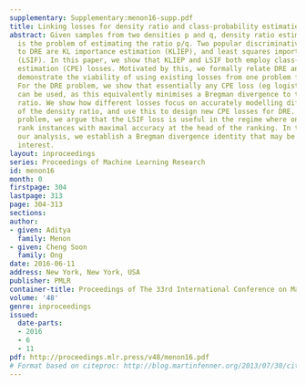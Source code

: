 ```yaml
---
supplementary: Supplementary:menon16-supp.pdf
title: Linking losses for density ratio and class-probability estimation
abstract: Given samples from two densities p and q, density ratio estimation (DRE)
  is the problem of estimating the ratio p/q. Two popular discriminative approaches
  to DRE are KL importance estimation (KLIEP), and least squares importance fitting
  (LSIF). In this paper, we show that KLIEP and LSIF both employ class-probability
  estimation (CPE) losses. Motivated by this, we formally relate DRE and CPE, and
  demonstrate the viability of using existing losses from one problem for the other.
  For the DRE problem, we show that essentially any CPE loss (eg logistic, exponential)
  can be used, as this equivalently minimises a Bregman divergence to the true density
  ratio. We show how different losses focus on accurately modelling different ranges
  of the density ratio, and use this to design new CPE losses for DRE. For the CPE
  problem, we argue that the LSIF loss is useful in the regime where one wishes to
  rank instances with maximal accuracy at the head of the ranking. In the course of
  our analysis, we establish a Bregman divergence identity that may be of independent
  interest.
layout: inproceedings
series: Proceedings of Machine Learning Research
id: menon16
month: 0
firstpage: 304
lastpage: 313
page: 304-313
sections: 
author:
- given: Aditya
  family: Menon
- given: Cheng Soon
  family: Ong
date: 2016-06-11
address: New York, New York, USA
publisher: PMLR
container-title: Proceedings of The 33rd International Conference on Machine Learning
volume: '48'
genre: inproceedings
issued:
  date-parts:
  - 2016
  - 6
  - 11
pdf: http://proceedings.mlr.press/v48/menon16.pdf
# Format based on citeproc: http://blog.martinfenner.org/2013/07/30/citeproc-yaml-for-bibliographies/
---
```


